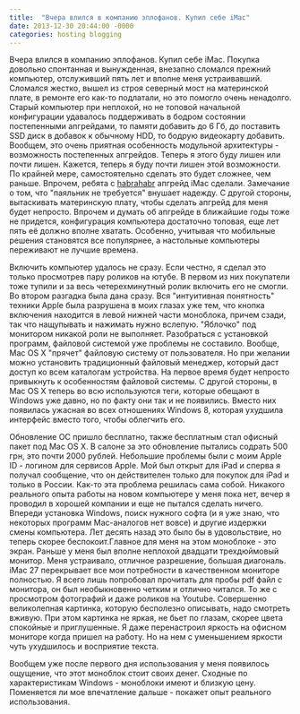 ```yaml
---
title:  "Вчера влился в компанию эплофанов. Купил себе iMac"
date: 2013-12-30 20:44:00 -0000
categories: hosting blogging
---
```


Вчера влился в компанию эплофанов. Купил себе iMac. Покупка довольно спонтанная и вынужденная, внезапно сломался прежний компьютер, отслуживший пять лет и вполне меня устраивавший. Сломался жестко, вышел из строя северный мост на материнской плате, в ремонте его как-то подлатали, но это помогло очень ненадолго. Старый компьютер при неплохой, но не топовой начальной конфигурации удавалось поддерживать в бодром состоянии постепенными апгрейдами, то памяти добавить до 6 Гб, до поставить SSD диск в добавок к обычному HDD, то бодрую видеокарту добавить. Вообщем, это очень приятная особенность модульной архитектуры - возможность постепенных апгрейдов. Теперь я этого буду лишен или почти лишен. Кажется, теперь я буду почти лишен этой возможности. По крайней мере, самостоятельно сделать это будет сложнее, чем раньше. Впрочем, ребята с <a href="http://habrahabr.ru/post/191098/">habrahabr</a> апгрейд iMac сделали. Замечание о том, что "паяльник не требуется" внушает надежду. С другой стороны, вытаскивать материнскую плату, чтобы сделать апгрейд для меня будет непросто. Впрочем и думать об апгрейде в ближайшие годы тоже не придется, конфигурация компьютера достаточно топовая, еще лет пять её должно вполне хватать. Особенно, учитывая что мобильные решения становятся все популярнее, а настольные компьютеры переживают не лучшие времена.

Включить компьютер удалось не сразу. Если честно, я сделал это только просмотрев пару роликов на ютубе. В первом из них покупатели тоже тупили и за весь четерехминутный ролик включить его не смогли. Во втором разгадка была дана сразу. Вся "интуитивная понятность" техники Apple была разрушена в моих глазах уже тем, что кнопка включения находится в левой нижней части моноблока, причем сзади, так что нащупывать и нажимать нужно вслепую. "Яблочко" под монитором никакой роли не выполняет. Разобраться с установкой программ, файловой системой уже проблемы не составило. Вообще, Mac OS X "прячет" файловую систему от пользователя. Но при желании можно установить традиционный файловый менеджер, который даст доступ ко всем каталогам устройства. На первое время будет непросто привыкнуть к особенностям файловой системы. С другой стороны, в Mac OS X теперь во всю используются теги, которые обещают в Windows уже давно, но по факту они так и не появились. Вместо них появилась ужасная во всех отношениях Windows 8, которая ухудшила интерфейс вместо того, чтобы облегчить его.

Обновление ОС пришло бесплатно, также бесплатным стал офисный пакет под Mac OS X. В салоне за это обновление пытались содрать 500 грн, это почти 2000 рублей. Небольшие проблемы были с моим Apple ID - логином для сервисов Apple. Мой был открыт для iPad и сперва я получал сообщение, что он действителен только для покупок для iPad и только в России. Как-то эта проблема решилась сама собой. Никакого реального опыта работы на новом компьютере у меня пока нет, вечер я проводил в хорошей компании и еще не пытался сделать ничего. Впереди установка Windows, поиск нужного софта (и я уже знаю, что некоторых программ Mac-аналогов нет вовсе) и другие издержки смены компьютера. Лет десять назад это было бы в удовольствие, но теперь скорее беспокоит.Главное для меня на этом моноблоке - это экран. Раньше у меня был вполне неплохой двадцати трехдюймовый монитор. Меня устраивало, отличное разрешение, большая диагональ. iMac 27 перекрывает все мои потребности в качественном мониторе полностью. Я всего лишь попробовал прочитать для пробы pdf файл с монитора, он был необыкновенно четким и отлично читался. То же с просмотром фотографий и даже роликов на Youtube. Совершенно великолепная картинка, которую бесполезно описывать, надо смотреть вживую. При этом картинка не яркая, не бьет по глазам, скорее цвета спокойные и приглушенные. Я даже перенастроил яркость на офисном мониторе когда пришел на работу. Но на нем с уменьшением яркости чуть ухудшилось и восприятие текста.

Вообщем уже после первого дня использования у меня появилось ощущение, что этот моноблок стоит своих денег. Сходные по характеристикам Windows - моноблоки имеют и близкую цену. Поменяется ли мое впечатление дальше - покажет опыт реального использования.